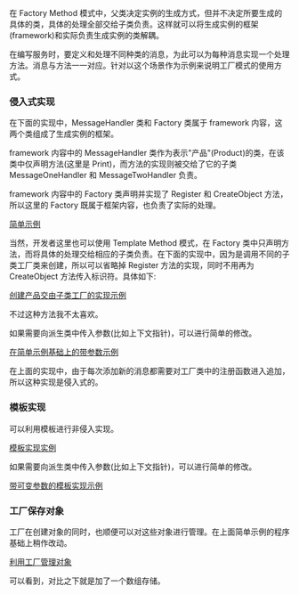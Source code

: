 
在 Factory Method 模式中，父类决定实例的生成方式，但并不决定所要生成的具体的类，具体的处理全部交给子类负责。这样就可以将生成实例的框架(framework)和实际负责生成实例的类解耦。

在编写服务时，要定义和处理不同种类的消息，为此可以为每种消息实现一个处理方法。消息与方法一一对应。针对以这个场景作为示例来说明工厂模式的使用方式。

### 侵入式实现

在下面的实现中，MessageHandler 类和 Factory 类属于 framework 内容，这两个类组成了生成实例的框架。

framework 内容中的 MessageHandler 类作为表示"产品"(Product)的类，在该类中仅声明方法(这里是 Print)，而方法的实现则被交给了它的子类 MessageOneHandler 和 MessageTwoHandler 负责。

framework 内容中的 Factory 类声明并实现了 Register 和 CreateObject 方法，所以这里的 Factory 既属于框架内容，也负责了实际的处理。

[简单示例](intrusive.cpp)

当然，开发者这里也可以使用 Template Method 模式，在 Factory 类中只声明方法，而将具体的处理交给相应的子类负责。在下面的实现中，因为是调用不同的子类工厂类来创建，所以可以省略掉 Register 方法的实现，同时不用再为 CreateObject 方法传入标识符。具体如下:

[创建产品交由子类工厂的实现示例](intrusive_creator.cpp)

不过这种方法我不太喜欢。

如果需要向派生类中传入参数(比如上下文指针)，可以进行简单的修改。

[在简单示例基础上的带参数示例](intrusive_with_paras.cpp)

在上面的实现中，由于每次添加新的消息都需要对工厂类中的注册函数进入追加，所以这种实现是侵入式的。

### 模板实现

可以利用模板进行非侵入实现。

[模板实现实例](template.cpp)

如果需要向派生类中传入参数(比如上下文指针)，可以进行简单的修改。

[带可变参数的模板实现示例](factory.h)

### 工厂保存对象

工厂在创建对象的同时，也顺便可以对这些对象进行管理。在上面简单示例的程序基础上稍作改动。

[利用工厂管理对象](intrusive_store.cpp)

可以看到，对比之下就是加了一个数组存储。
